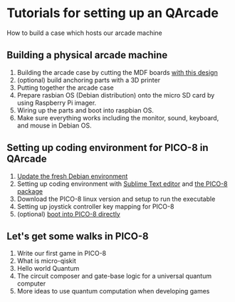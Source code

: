 # Tutorials for setting up an QArcade

How to build a case which hosts our arcade machine

## Building a physical arcade machine
  1. Building the arcade case by cutting the MDF boards [with this design](https://www.slideshare.net/WenSenLu1/qarcade-layout)
  2. (optional) build anchoring parts with a 3D printer 
  3. Putting together the arcade case
  4. Prepare rasbian OS (Debian distribution) onto the micro SD card by using Raspberry Pi imager.
  5. Wiring up the parts and boot into raspbian OS.
  6. Make sure everything works including the monitor, sound, keyboard, and mouse in Debian OS.

## Setting up coding environment for PICO-8 in QArcade
  1. [Update the fresh Debian environment](https://itsfoss.com/apt-get-linux-guide/)
  2. Setting up coding environment with [Sublime Text editor](https://tecadmin.net/install-sublime-text-editor-debian/) and [the PICO-8 package](https://packagecontrol.io/packages/PICO-8)
  3. Download the PICO-8 linux version and setup to run the executable
  4. Setting up joystick controller key mapping for PICO-8
  5. (optional) [boot into PICO-8 directly](https://magpi.raspberrypi.org/articles/pico-8-raspberry-pi-starter-guide)

## Let's get some walks in PICO-8
  1. Write our first game in PICO-8
  2. What is micro-qiskit
  3. Hello world Quantum
  4. The circuit composer and gate-base logic for a universal quantum computer
  5. More ideas to use quantum computation when developing games
